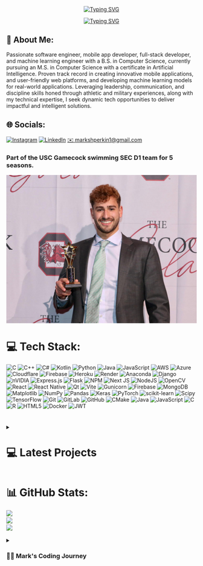 <div align="center">
  <p>
    <a href="https://git.io/typing-svg"><img src="https://readme-typing-svg.demolab.com?font=Fira+Code&size=30&pause=1000&color=F70C0E&center=true&repeat=false&random=false&width=435&lines=Mark+Shperkin" alt="Typing SVG" /></a>
  </p>
  
  <p>
    <a href="https://git.io/typing-svg"><img src="https://readme-typing-svg.demolab.com?font=Fira+Code&pause=1000&color=F70000&center=true&random=false&width=435&lines=Student-Athlete;Computer+Science;Passionate+developer+from+Israel" alt="Typing SVG" /></a>
  </p>
</div>

## 💫 About Me:

<p>Passionate software engineer, mobile app developer, full-stack developer, and machine learning engineer with a B.S. in Computer Science, currently pursuing an M.S. in Computer Science with a certificate in Artificial Intelligence. Proven track record in creating innovative mobile applications, and user-friendly web platforms, and developing machine learning models for real-world applications. Leveraging leadership, communication, and discipline skills honed through athletic and military experiences, along with my technical expertise, I seek dynamic tech opportunities to deliver impactful and intelligent solutions.</p>

## 🌐 Socials:
[![Instagram](https://img.shields.io/badge/Instagram-%23E4405F.svg?logo=Instagram&logoColor=white)](https://www.instagram.com/mark_shperkin/)
[![LinkedIn](https://img.shields.io/badge/LinkedIn-%230077B5.svg?logo=linkedin&logoColor=white)](https://www.linkedin.com/in/mark-shperkin-3655a2273)
<a href="mailto:markshperkin1@gmail.com" title="Send me an email">
  ✉️ markshperkin1@gmail.com
</a>

<h3>Part of the USC Gamecock swimming SEC D1 team for 5 seasons.</h3>

<div id="header" align="center">
  <img src="swimming.jpg" width="900"/>
</div>


# 💻 Tech Stack:
![C](https://img.shields.io/badge/c-%2300599C.svg?style=for-the-badge&logo=c&logoColor=white) ![C++](https://img.shields.io/badge/c++-%2300599C.svg?style=for-the-badge&logo=c%2B%2B&logoColor=white) ![C#](https://img.shields.io/badge/c%23-%23239120.svg?style=for-the-badge&logo=csharp&logoColor=white) ![Kotlin](https://img.shields.io/badge/kotlin-%237F52FF.svg?style=for-the-badge&logo=kotlin&logoColor=white) ![Python](https://img.shields.io/badge/python-3670A0?style=for-the-badge&logo=python&logoColor=ffdd54) ![Java](https://img.shields.io/badge/java-%23ED8B00.svg?style=for-the-badge&logo=openjdk&logoColor=white) ![JavaScript](https://img.shields.io/badge/javascript-%23323330.svg?style=for-the-badge&logo=javascript&logoColor=%23F7DF1E) ![AWS](https://img.shields.io/badge/AWS-%23FF9900.svg?style=for-the-badge&logo=amazon-aws&logoColor=white) ![Azure](https://img.shields.io/badge/azure-%230072C6.svg?style=for-the-badge&logo=microsoftazure&logoColor=white) ![Cloudflare](https://img.shields.io/badge/Cloudflare-F38020?style=for-the-badge&logo=Cloudflare&logoColor=white) ![Firebase](https://img.shields.io/badge/firebase-%23039BE5.svg?style=for-the-badge&logo=firebase) ![Heroku](https://img.shields.io/badge/heroku-%23430098.svg?style=for-the-badge&logo=heroku&logoColor=white) ![Render](https://img.shields.io/badge/Render-%46E3B7.svg?style=for-the-badge&logo=render&logoColor=white) ![Anaconda](https://img.shields.io/badge/Anaconda-%2344A833.svg?style=for-the-badge&logo=anaconda&logoColor=white) ![Django](https://img.shields.io/badge/django-%23092E20.svg?style=for-the-badge&logo=django&logoColor=white) ![nVIDIA](https://img.shields.io/badge/cuda-000000.svg?style=for-the-badge&logo=nVIDIA&logoColor=green) ![Express.js](https://img.shields.io/badge/express.js-%23404d59.svg?style=for-the-badge&logo=express&logoColor=%2361DAFB) ![Flask](https://img.shields.io/badge/flask-%23000.svg?style=for-the-badge&logo=flask&logoColor=white) ![NPM](https://img.shields.io/badge/NPM-%23CB3837.svg?style=for-the-badge&logo=npm&logoColor=white) ![Next JS](https://img.shields.io/badge/Next-black?style=for-the-badge&logo=next.js&logoColor=white) ![NodeJS](https://img.shields.io/badge/node.js-6DA55F?style=for-the-badge&logo=node.js&logoColor=white) ![OpenCV](https://img.shields.io/badge/opencv-%23white.svg?style=for-the-badge&logo=opencv&logoColor=white) ![React](https://img.shields.io/badge/react-%2320232a.svg?style=for-the-badge&logo=react&logoColor=%2361DAFB) ![React Native](https://img.shields.io/badge/react_native-%2320232a.svg?style=for-the-badge&logo=react&logoColor=%2361DAFB) ![Qt](https://img.shields.io/badge/Qt-%23217346.svg?style=for-the-badge&logo=Qt&logoColor=white) ![Vite](https://img.shields.io/badge/vite-%23646CFF.svg?style=for-the-badge&logo=vite&logoColor=white) ![Gunicorn](https://img.shields.io/badge/gunicorn-%298729.svg?style=for-the-badge&logo=gunicorn&logoColor=white) ![Firebase](https://img.shields.io/badge/firebase-a08021?style=for-the-badge&logo=firebase&logoColor=ffcd34) ![MongoDB](https://img.shields.io/badge/MongoDB-%234ea94b.svg?style=for-the-badge&logo=mongodb&logoColor=white) ![Matplotlib](https://img.shields.io/badge/Matplotlib-%23ffffff.svg?style=for-the-badge&logo=Matplotlib&logoColor=black) ![NumPy](https://img.shields.io/badge/numpy-%23013243.svg?style=for-the-badge&logo=numpy&logoColor=white) ![Pandas](https://img.shields.io/badge/pandas-%23150458.svg?style=for-the-badge&logo=pandas&logoColor=white) ![Keras](https://img.shields.io/badge/Keras-%23D00000.svg?style=for-the-badge&logo=Keras&logoColor=white) ![PyTorch](https://img.shields.io/badge/PyTorch-%23EE4C2C.svg?style=for-the-badge&logo=PyTorch&logoColor=white) ![scikit-learn](https://img.shields.io/badge/scikit--learn-%23F7931E.svg?style=for-the-badge&logo=scikit-learn&logoColor=white) ![Scipy](https://img.shields.io/badge/SciPy-%230C55A5.svg?style=for-the-badge&logo=scipy&logoColor=%white) ![TensorFlow](https://img.shields.io/badge/TensorFlow-%23FF6F00.svg?style=for-the-badge&logo=TensorFlow&logoColor=white) ![Git](https://img.shields.io/badge/git-%23F05033.svg?style=for-the-badge&logo=git&logoColor=white) ![GitLab](https://img.shields.io/badge/gitlab-%23181717.svg?style=for-the-badge&logo=gitlab&logoColor=white) ![GitHub](https://img.shields.io/badge/github-%23121011.svg?style=for-the-badge&logo=github&logoColor=white) ![CMake](https://img.shields.io/badge/CMake-%23008FBA.svg?style=for-the-badge&logo=cmake&logoColor=white) ![Java](https://img.shields.io/badge/java-%23ED8B00.svg?style=for-the-badge&logo=openjdk&logoColor=white) ![JavaScript](https://img.shields.io/badge/javascript-%23323330.svg?style=for-the-badge&logo=javascript&logoColor=%23F7DF1E) ![C](https://img.shields.io/badge/c-%2300599C.svg?style=for-the-badge&logo=c&logoColor=white) ![R](https://img.shields.io/badge/r-%23276DC3.svg?style=for-the-badge&logo=r&logoColor=white) ![HTML5](https://img.shields.io/badge/html5-%23E34F26.svg?style=for-the-badge&logo=html5&logoColor=white) ![Docker](https://img.shields.io/badge/docker-%230db7ed.svg?style=for-the-badge&logo=docker&logoColor=white) ![JWT](https://img.shields.io/badge/JWT-black?style=for-the-badge&logo=JSON%20web%20tokens)


#
<!-- BEGIN PROJECTS-CARDS -->

<details> 
  <summary><h1>💻 Latest Projects</h1></summary>
  <h2>Final Projects</h2>

  <h3>Full-Stack Backgammon AI/RL agents <a href="https://cse.sc.edu/class/775" target="_blank">(Deep Reinforcement Learning class)</a></h3>
<p align="left">
  Implementation of Expected Minimax with α–β Pruning, variations of Temporal Differences including TD(0), TD(λ), and Monte Carlo Simulation.

  Please see my <a href="https://github.com/markshperkin/BackgammonAI-backend/blob//master/report/final%20report.pdf" target="_blank">Final Report</a> for more information.
  
  This project used the <a href="https://www.csd.uwo.ca/~xling/cs346a/extra/tdgammon.pdf" target="_blank">(Temporal Difference Learning and TD-Gammon)</a> research paper to assist in the algorithm design.
  
  This project highlights the effectiveness of Reinforcement learning and simulation-based algorithms in tackling complex games, such as Backgammon, with an enormous state space of 10^20 possible configurations, where simple brute-force approaches struggle to capture the nuanced tactics employed by expert players. 
</p>
<p align="left">
  <a href="https://github.com/markshperkin/BackgammonAI-frontend">View Project Frontend</a>
  <a href="https://github.com/markshperkin/BackgammonAI-backend">View Project Backend</a>
</p>

<hr/>

  <h3>Spatial-Temporal Graph Convolution Network for Human Activity Recognition <a href="https://cse.sc.edu/class/714" target="_blank">(Edge and Neuromorphic Computing class)</a></h3>
<p align="left">
  Implementation of <a href="https://www.mdpi.com/1424-8220/22/21/8438" target="_blank">A Spatio-Temporal Graph Convolutional Network Model for Internet of Medical Things (IoMT)</a> architecture for classifying human activity recognition 3D skeletal dataset into 49 different categories from the <a href="https://rose1.ntu.edu.sg/dataset/actionRecognition/" target="_blank">NTU RGB+D</a> dataset, achieving 87.6
% classification accuracy. 
  
Please see my <a href="https://github.com/markshperkin/HAR-STGCN/blob/master/report/final%20report.pdf" target="_blank">Final Report</a> for more information.
  
   This result underscores the promise of ST-GCNs for real-time human action recognition, with potential applications in medical monitoring (e.g., distress-gesture detection in clinical and assisted-living environments), security surveillance in high-risk facilities, and objective sports performance analysis.

   The ultimate goal was to provide an affordable and effective solution for biomechanical analysis, enabling athletes and coaches to optimize performance and minimize injury risk through precise, data-driven insights.
</p>
<p align="left">
  <a href="https://github.com/markshperkin/HAR-STGCN">View Project</a>
</p>

<hr/>

<h3>AI Underwater Swimmer Pose Estimation <a href="https://cse.sc.edu/class/584" target="_blank">(Neural Networks and Their Applications</a> and <a href="https://cse.sc.edu/class/585" target="_blank">Machine Learning Systems classes)</a></h3>
<p align="left">
  Developed in collaboration with the <a href="https://gamecocksonline.com/sports/swimming/" target="_blank">University of South Carolina's Division I SEC swim team</a>, this project focuses on underwater swimmer pose estimation to analyze and improve athlete performance. Using a custom pose estimation architecture, the model captures the anatomical pose of swimmers by detecting keypoints during their strokes.
  
  The project involved collecting and labeling underwater swimming data and training a pose estimation model using the HRNet architecture. I updated the data pipeline to work with up-to-date libraries, as the <a href="https://github.com/leoxiaobin/deep-high-resolution-net.pytorch?tab=readme-ov-file" target="_blank">publicly available code</a> was outdated and incompatible, ensuring smooth data processing and model training.

  The collected poses are intended to help analyze swimming techniques and identify areas for improvement. As the next step, I plan to use these keypoints to train a model capable of providing tailored recommendations to enhance the athlete's efficiency, technique, and speed, ultimately leading to faster and more efficient swimming.

  This project bridges the gap between sports performance analysis and cutting-edge technology to help athletes reach their full potential.
</p>
<p align="left">
  <a href="https://github.com/markshperkin/SwimmingPoseEstimation.git">View Project</a>
</p>

<hr/>

  <h3>Other Machine Learning Projects</h3>
  <ul>
    <li>
      <strong><a href="https://github.com/markshperkin/EdgeFaceSearch">Neural Architecture and Hyperparameter Search for Face Bounding Box Prediction on Edge:</a></strong> This repository contains optimizing a neural network architecture for face bounding box prediction using a given facial image dataset. The primary objective was to design a lightweight
and efficient model capable of performing inference on resource-constrained hardware, such as NVIDIA
Jetson Nano. developed as part of the <a href="https://cse.sc.edu/class/714" target="_blank">Edge and Neuromorphic Computing class</a> at the University of South Carolina.
    </li>
      <li>
      <strong><a href="https://github.com/markshperkin/CustomCNNforCIFAR-10">Custom made CNN for CIFAR-10 Classification Problem:</a></strong> The implementation custom CNN inspired by <a href="https://arxiv.org/abs/1409.1556">VGG Architecture</a>, to achieve optimal results based on accuracy and letancy. developed as part of the <a href="https://cse.sc.edu/class/714" target="_blank">Edge and Neuromorphic Computing class</a> at the University of South Carolina.
    </li>
    <li>
      <strong><a href="https://github.com/markshperkin/MNIST/tree/master">MNIST Handwritten Digit Classification with PyTorch:</a></strong> Using PyTorch to implement a neural network for classifying handwritten digits from the MNIST dataset, with options to train, validate, and test the model on custom images, developed as part of the <a href="https://cse.sc.edu/class/584" target="_blank">Neural Networks and Their Applications</a> at the University of South Carolina.
    </li>
    <li>   
      <strong><a href="https://github.com/markshperkin/Game-AI">Connect Four AI Agent:</a></strong> This repository contains an AI agent that plays the Connect Four game using a minimax algorithm with alpha-beta pruning. Developed as part of the <a href="https://cse.sc.edu/class/580" target="_blank">Artificial Intelligence</a> at the University of South Carolina.
    </li>
    <li>
      <strong><a href="https://github.com/markshperkin/DynamicNN">Dynamic Neural Networks:</a></strong> This repository contains implementations of Examples 1 and 3 from the research paper "<a href="https://maxim.ece.illinois.edu/teaching/fall20/final/Narendra90.pdf">Identification and Control of Dynamical Systems Using Neural Networks</a>". Developed as part of the <a href="https://cse.sc.edu/class/584" target="_blank">Neural Networks and Their Applications</a> at the University of South Carolina.
    </li>
    <li>
      <strong><a href="https://github.com/markshperkin/Backward-Propagation-from-Scratch"> Backward Propagation from Scratch:</a></strong> The implementation of one-layer and two-layer neural networks from scratch using NumPy for classification and regression tasks, showcasing the construction of neural networks without external deep-learning libraries, developed as part of the <a href="https://cse.sc.edu/class/584" target="_blank">Neural Networks and Their Applications</a> at the University of South Carolina.
    </li>
    <li>
      <strong><a href="https://github.com/markshperkin/GAN_from_scratch">GANs from Scratch Using PyTorch and TensorFlow:</a></strong> The implementation of Generative Adversarial Network (GAN) from scratch using PyTorch and TensorFlow, featuring a generator and discriminator that compete to produce and distinguish realistic synthetic data, developed as part of the <a href="https://cse.sc.edu/class/584" target="_blank">Neural Networks and Their Applications</a> at the University of South Carolina.
    </li>
        <li>
      <strong><a href="https://github.com/markshperkin/Transformer_from_scratch">Transformer from Scratch Using PyTorch:</a></strong> The implementation of Transformer model from scratch using PyTorch, leveraging self-attention mechanisms for sequence tasks like NLP, enabling efficient parallel processing and effective handling of word dependencies, developed as part of the <a href="https://cse.sc.edu/class/584" target="_blank">Neural Networks and Their Applications</a> at the University of South Carolina.
    </li>
        <li>
      <strong><a href="https://github.com/markshperkin/CNN-from-scratch/tree/master">CNN from Scratch Using NumPy:</a></strong> The implementation of a Convolutional Neural Network (CNN) from scratch using NumPy for image classification, showcasing the core components and operations of a CNN without external libraries, developed as part of the <a href="https://cse.sc.edu/class/584" target="_blank">Neural Networks and Their Applications</a> at the University of South Carolina.
    </li>
        <li>
      <strong><a href="https://github.com/markshperkin/GNN/tree/master">GNN from Scratch Using NumPy:</a></strong> The implementation of Graph Neural Networks (GNN) from scratch using NumPy, showcasing key concepts like message passing and aggregation for graph-structured data. Developed as part of the <a href="https://cse.sc.edu/class/584" target="_blank">Neural Networks and Their Applications</a> at the University of South Carolina.
    </li>
        <li>
      <strong><a href="https://github.com/markshperkin/NNplot">Neural Network Activation Function Visualization:</a></strong> This project visualizes the impact of Sigmoid, Hard Limit, and Radial Basis activation functions in single-layer and two-layer neural networks using 3D surface plots generated with NumPy and Matplotlib. Developed as part of the <a href="https://cse.sc.edu/class/584" target="_blank">Neural Networks and Their Applications</a> at the University of South Carolina.
    </li>
  </ul>



  
  <h3>Capstone Project</h3>
  <p align="left">
    FancyBear is a web-based platform that simulates the experience of stock trading. Users dive into the world of trading by depositing virtual cash, which they can use to buy and sell stocks in real-time, mimicking the dynamics of the actual stock market. It is aimed to be user-friendly and allows anyone to track their stocks with confidence.
  </p>
  <p align="left">
    <a href="https://github.com/david-eta/fancybear">View Project</a>
  </p>

  <h3>Meg's Cookbook</h3>
  <p align="left">
    Meg's Cookbook is a full-stack web application developed using React and JavaScript for the front end, with a Node.js, Express, and MongoDB backend. The project includes features like user authentication, recipe uploading, and dynamic content rendering. It leverages RESTful APIs for data handling and is deployed on Render for seamless accessibility and scalability.<br>
    <b>Note:</b> This web application is currently in production and is available only in the alpha stage of development.
  </p>
  <p align="left">
    <a href="https://megscookbook.onrender.com">View Web Application</a>
  </p>

  <h3>MATLAB Algorithms</h3>
  <p align="left">
    This repository contains a collection of MATLAB/Octave algorithms developed as part of the Applied Linear Algebra lab class at the University of South Carolina.
  </p>
  <p align="left">
    <a href="https://github.com/markshperkin/Applied-Linear-Algebra">View Project</a>
  </p>
  
  <h3>Mobile Applications</h3>
  <ul>
    <li>
      <strong><a href="https://github.com/markshperkin/location">Location:</a></strong> Mobile application designed to retrieve user location and display it on a Google Map interface using Google Maps API key.
    </li>
    <li>
      <strong><a href="https://github.com/markshperkin/CameraXApp">CameraXApp:</a></strong> Mobile application enabling users to capture photos and videos, with additional photo editing capabilities.
    </li>
    <li>
      <strong><a href="https://github.com/markshperkin/MiniPaint">MiniPaint:</a></strong> Mobile application allowing users to express creativity through drawing, equipped with diverse drawing tools.
    </li>
    <li>
      <strong><a href="https://github.com/markshperkin/Sensor-Game-Application">Sensor-Game-Application:</a></strong> Mobile application offering users an engaging gaming experience utilizing the device's built-in sensors.
    </li>
  </ul>

  <a href="https://github.com/markshperkin?tab=repositories"><img alt="All Repositories" title="All Repositories" src="https://custom-icon-badges.demolab.com/badge/-Click%20Here%20For%20All%20My%20Repos-1F222E?style=for-the-badge&logoColor=white&logo=repo"/></a>
</details>


# 📊 GitHub Stats:
![](https://github-readme-stats.vercel.app/api?username=markshperkin&theme=merko&hide_border=false&include_all_commits=true&count_private=true)<br/>
![](https://nirzak-streak-stats.vercel.app/?user=markshperkin&theme=merko&hide_border=false)<br/>
![](https://github-readme-stats.vercel.app/api/top-langs/?username=markshperkin&theme=merko&hide_border=false&include_all_commits=true&count_private=true&layout=compact)

<details>
 <summary><h3>👨‍💻 Mark's Coding Journey</h3></summary>
<h2>Blossoming Passion and the Thrill of the Challenge:</h2>

<p>My passion for coding blossomed at the University of South Carolina, where I was constantly challenged and inspired by a supportive community. One of the most rewarding aspects of my coding journey has been the immense satisfaction that comes from solving coding problems. It is about cracking a complex puzzle or finally reaching the summit after a challenging climb. The initial frustration of grappling with a problem, followed by the "aha!" moment when the solution clicks into place, is a uniquely exhilarating experience.</p>

<h2>Fueled by Accomplishment:</h2>

<p>This sense of accomplishment fuels my motivation to tackle even more intricate challenges. It's a continuous learning process, where every solved problem opens the door to new possibilities and ignites a desire to explore further. The joy of problem-solving is what truly fuels my passion for coding and propels me forward on this exciting journey.</p>

<h2>Embracing the Real World:</h2>

<p>Graduation marks a transition from the structured learning environment to the dynamic world of professional development. While the curriculum and specific problem sets may change, the thrill of problem-solving and the satisfaction it brings remain constant. I'm eager to test my skills in real-world scenarios, tackling complex problems that impact businesses and communities. The prospect of collaborating with experienced developers and contributing solutions that address tangible challenges is incredibly exciting. I'm confident that the foundation I built at USC, coupled with the continuous learning spirit fostered by the coding community, will equip me to navigate these new challenges and experience the profound satisfaction that comes with making a real-world impact through code.</p>
</details>
